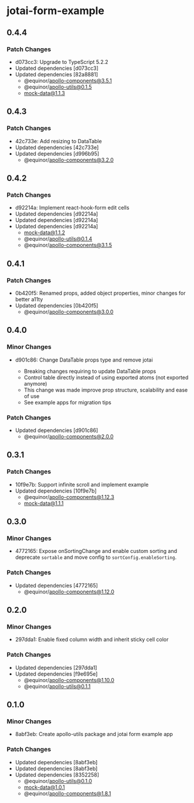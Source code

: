 # jotai-form-example

## 0.4.4

### Patch Changes

- d073cc3: Upgrade to TypeScript 5.2.2
- Updated dependencies [d073cc3]
- Updated dependencies [82a8881]
  - @equinor/apollo-components@3.5.1
  - @equinor/apollo-utils@0.1.5
  - mock-data@1.1.3

## 0.4.3

### Patch Changes

- 42c733e: Add resizing to DataTable
- Updated dependencies [42c733e]
- Updated dependencies [d996b95]
  - @equinor/apollo-components@3.2.0

## 0.4.2

### Patch Changes

- d92214a: Implement react-hook-form edit cells
- Updated dependencies [d92214a]
- Updated dependencies [d92214a]
- Updated dependencies [d92214a]
  - mock-data@1.1.2
  - @equinor/apollo-utils@0.1.4
  - @equinor/apollo-components@3.1.5

## 0.4.1

### Patch Changes

- 0b420f5: Renamed props, added object properties, minor changes for better a11ty
- Updated dependencies [0b420f5]
  - @equinor/apollo-components@3.0.0

## 0.4.0

### Minor Changes

- d901c86: Change DataTable props type and remove jotai

  - Breaking changes requiring to update DataTable props
  - Control table directly instead of using exported atoms (not exported anymore)
  - This change was made improve prop structure, scalability and ease of use
  - See example apps for migration tips

### Patch Changes

- Updated dependencies [d901c86]
  - @equinor/apollo-components@2.0.0

## 0.3.1

### Patch Changes

- 10f9e7b: Support infinite scroll and implement example
- Updated dependencies [10f9e7b]
  - @equinor/apollo-components@1.12.3
  - mock-data@1.1.1

## 0.3.0

### Minor Changes

- 4772165: Expose onSortingChange and enable custom sorting and deprecate `sortable` and move config to `sortConfig.enableSorting`.

### Patch Changes

- Updated dependencies [4772165]
  - @equinor/apollo-components@1.12.0

## 0.2.0

### Minor Changes

- 297dda1: Enable fixed column width and inherit sticky cell color

### Patch Changes

- Updated dependencies [297dda1]
- Updated dependencies [f9e695e]
  - @equinor/apollo-components@1.10.0
  - @equinor/apollo-utils@0.1.1

## 0.1.0

### Minor Changes

- 8abf3eb: Create apollo-utils package and jotai form example app

### Patch Changes

- Updated dependencies [8abf3eb]
- Updated dependencies [8abf3eb]
- Updated dependencies [8352258]
  - @equinor/apollo-utils@0.1.0
  - mock-data@1.0.1
  - @equinor/apollo-components@1.8.1
